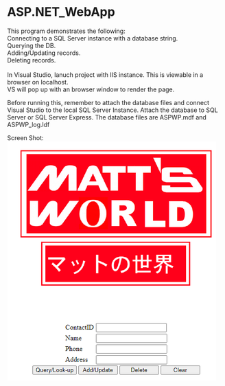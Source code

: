 # ASP.NET_WebApp

This program demonstrates the following:
</br>
Connecting to a SQL Server instance with a database string.
</br>
Querying the DB.
</br>
Adding/Updating records.
</br>
Deleting records.
</br>
</br>
In Visual Studio, lanuch project with IIS instance. This is viewable in a browser on localhost.
</br>
VS will pop up with an browser window to render the page.
</br>

Before running this, remember to attach the database files and connect Visual Studio to the local
SQL Server Instance. 
Attach the database to SQL Server or SQL Server Express. The database files are ASPWP.mdf and ASPWP_log.ldf
</br>

Screen Shot:
![Screen Shot](https://github.com/Mattnosekai/ASP.NET_WebApp/blob/master/WebApp_Screenshot2.png)




